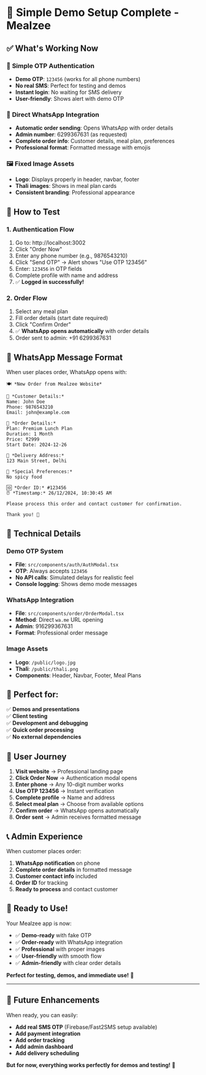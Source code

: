 # 🎉 Simple Demo Setup Complete - Mealzee

## ✅ **What's Working Now**

### 🔐 **Simple OTP Authentication**
- **Demo OTP**: `123456` (works for all phone numbers)
- **No real SMS**: Perfect for testing and demos
- **Instant login**: No waiting for SMS delivery
- **User-friendly**: Shows alert with demo OTP

### 📱 **Direct WhatsApp Integration**
- **Automatic order sending**: Opens WhatsApp with order details
- **Admin number**: 6299367631 (as requested)
- **Complete order info**: Customer details, meal plan, preferences
- **Professional format**: Formatted message with emojis

### 🖼️ **Fixed Image Assets**
- **Logo**: Displays properly in header, navbar, footer
- **Thali images**: Shows in meal plan cards
- **Consistent branding**: Professional appearance

## 🚀 **How to Test**

### 1. **Authentication Flow**
1. Go to: http://localhost:3002
2. Click "Order Now"
3. Enter any phone number (e.g., 9876543210)
4. Click "Send OTP" → Alert shows "Use OTP 123456"
5. Enter: `123456` in OTP fields
6. Complete profile with name and address
7. ✅ **Logged in successfully!**

### 2. **Order Flow**
1. Select any meal plan
2. Fill order details (start date required)
3. Click "Confirm Order"
4. ✅ **WhatsApp opens automatically** with order details
5. Order sent to admin: +91 6299367631

## 📱 **WhatsApp Message Format**

When user places order, WhatsApp opens with:

```
🍽️ *New Order from Mealzee Website*

👤 *Customer Details:*
Name: John Doe
Phone: 9876543210
Email: john@example.com

🥘 *Order Details:*
Plan: Premium Lunch Plan
Duration: 1 Month
Price: ₹2999
Start Date: 2024-12-26

📍 *Delivery Address:*
123 Main Street, Delhi

📝 *Special Preferences:*
No spicy food

🆔 *Order ID:* #123456
⏰ *Timestamp:* 26/12/2024, 10:30:45 AM

Please process this order and contact customer for confirmation.

Thank you! 🙏
```

## 🔧 **Technical Details**

### **Demo OTP System**
- **File**: `src/components/auth/AuthModal.tsx`
- **OTP**: Always accepts `123456`
- **No API calls**: Simulated delays for realistic feel
- **Console logging**: Shows demo mode messages

### **WhatsApp Integration**
- **File**: `src/components/order/OrderModal.tsx`
- **Method**: Direct `wa.me` URL opening
- **Admin**: 916299367631
- **Format**: Professional order message

### **Image Assets**
- **Logo**: `/public/logo.jpg`
- **Thali**: `/public/thali.png`
- **Components**: Header, Navbar, Footer, Meal Plans

## 🎯 **Perfect for:**

✅ **Demos and presentations**  
✅ **Client testing**  
✅ **Development and debugging**  
✅ **Quick order processing**  
✅ **No external dependencies**  

## 🔄 **User Journey**

1. **Visit website** → Professional landing page
2. **Click Order Now** → Authentication modal opens
3. **Enter phone** → Any 10-digit number works
4. **Use OTP 123456** → Instant verification
5. **Complete profile** → Name and address
6. **Select meal plan** → Choose from available options
7. **Confirm order** → WhatsApp opens automatically
8. **Order sent** → Admin receives formatted message

## 📞 **Admin Experience**

When customer places order:
1. **WhatsApp notification** on phone
2. **Complete order details** in formatted message
3. **Customer contact info** included
4. **Order ID** for tracking
5. **Ready to process** and contact customer

## 🚀 **Ready to Use!**

Your Mealzee app is now:
- ✅ **Demo-ready** with fake OTP
- ✅ **Order-ready** with WhatsApp integration
- ✅ **Professional** with proper images
- ✅ **User-friendly** with smooth flow
- ✅ **Admin-friendly** with clear order details

**Perfect for testing, demos, and immediate use!** 🎉

---

## 🔧 **Future Enhancements**

When ready, you can easily:
- **Add real SMS OTP** (Firebase/Fast2SMS setup available)
- **Add payment integration** 
- **Add order tracking**
- **Add admin dashboard**
- **Add delivery scheduling**

**But for now, everything works perfectly for demos and testing!** 🚀
